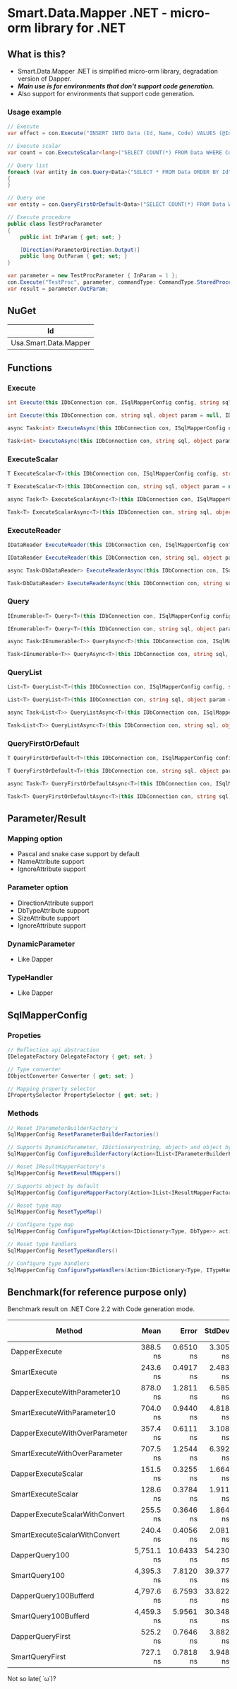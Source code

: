 # Smart.Data.Mapper .NET - micro-orm library for .NET

## What is this?

* Smart.Data.Mapper .NET is simplified micro-orm library, degradation version of Dapper.
* ***Main use is for environments that don't support code generation.***
* Also support for environments that support code generation.

### Usage example

```csharp
// Execute
var effect = con.Execute("INSERT INTO Data (Id, Name, Code) VALUES (@Id, @Name, @Code)", new { Id = 1, Name = "test", Code = "A" });

// Execute scalar
var count = con.ExecuteScalar<long>("SELECT COUNT(*) FROM Data WHERE Code = @Code", new { Code = "A" });

// Query list
foreach (var entity in con.Query<Data>("SELECT * FROM Data ORDER BY Id"))
{
}

// Query one
var entity = con.QueryFirstOrDefault<Data>("SELECT COUNT(*) FROM Data WHERE Id = @Id", new { Id = 1 });

// Execute procedure
public class TestProcParameter
{
    public int InParam { get; set; }

    [Direction(ParameterDirection.Output)]
    public long OutParam { get; set; }
}

var parameter = new TestProcParameter { InParam = 1 };
con.Execute("TestProc", parameter, commandType: CommandType.StoredProcedure);
var result = parameter.OutParam;
```

## NuGet

| Id                    |
|-----------------------|
| Usa.Smart.Data.Mapper |

## Functions

### Execute

```csharp
int Execute(this IDbConnection con, ISqlMapperConfig config, string sql, object param = null, IDbTransaction transaction = null, int? commandTimeout = null, CommandType? commandType = null)

int Execute(this IDbConnection con, string sql, object param = null, IDbTransaction transaction = null, int? commandTimeout = null, CommandType? commandType = null)

async Task<int> ExecuteAsync(this IDbConnection con, ISqlMapperConfig config, string sql, object param = null, IDbTransaction transaction = null, int? commandTimeout = null, CommandType? commandType = null, CancellationToken token = default)

Task<int> ExecuteAsync(this IDbConnection con, string sql, object param = null, IDbTransaction transaction = null, int? commandTimeout = null, CommandType? commandType = null, CancellationToken token = default)
```

### ExecuteScalar

```csharp
T ExecuteScalar<T>(this IDbConnection con, ISqlMapperConfig config, string sql, object param = null, IDbTransaction transaction = null, int? commandTimeout = null, CommandType? commandType = null)

T ExecuteScalar<T>(this IDbConnection con, string sql, object param = null, IDbTransaction transaction = null, int? commandTimeout = null, CommandType? commandType = null)

async Task<T> ExecuteScalarAsync<T>(this IDbConnection con, ISqlMapperConfig config, string sql, object param = null, IDbTransaction transaction = null, int? commandTimeout = null, CommandType? commandType = null, CancellationToken token = default)

Task<T> ExecuteScalarAsync<T>(this IDbConnection con, string sql, object param = null, IDbTransaction transaction = null, int? commandTimeout = null, CommandType? commandType = null, CancellationToken token = default)
```

### ExecuteReader

```csharp
IDataReader ExecuteReader(this IDbConnection con, ISqlMapperConfig config, string sql, object param = null, IDbTransaction transaction = null, int? commandTimeout = null, CommandType? commandType = null, CommandBehavior commandBehavior = CommandBehavior.Default)

IDataReader ExecuteReader(this IDbConnection con, string sql, object param = null, IDbTransaction transaction = null, int? commandTimeout = null, CommandType? commandType = null, CommandBehavior commandBehavior = CommandBehavior.Default)

async Task<DbDataReader> ExecuteReaderAsync(this IDbConnection con, ISqlMapperConfig config, string sql, object param = null, IDbTransaction transaction = null, int? commandTimeout = null, CommandType? commandType = null, CommandBehavior commandBehavior = CommandBehavior.Default, CancellationToken token = default)

Task<DbDataReader> ExecuteReaderAsync(this IDbConnection con, string sql, object param = null, IDbTransaction transaction = null, int? commandTimeout = null, CommandType? commandType = null, CommandBehavior commandBehavior = CommandBehavior.Default, CancellationToken token = default)
```

### Query

```csharp
IEnumerable<T> Query<T>(this IDbConnection con, ISqlMapperConfig config, string sql, object param = null, IDbTransaction transaction = null, int? commandTimeout = null, CommandType? commandType = null)

IEnumerable<T> Query<T>(this IDbConnection con, string sql, object param = null, IDbTransaction transaction = null, int? commandTimeout = null, CommandType? commandType = null)

async Task<IEnumerable<T>> QueryAsync<T>(this IDbConnection con, ISqlMapperConfig config, string sql, object param = null, IDbTransaction transaction = null, int? commandTimeout = null, CommandType? commandType = null, CancellationToken cancel = default)

Task<IEnumerable<T>> QueryAsync<T>(this IDbConnection con, string sql, object param = null, IDbTransaction transaction = null, int? commandTimeout = null, CommandType? commandType = null, CancellationToken cancel = default)
```

### QueryList

```csharp
List<T> QueryList<T>(this IDbConnection con, ISqlMapperConfig config, string sql, object param = null, IDbTransaction transaction = null, int? commandTimeout = null, CommandType? commandType = null)

List<T> QueryList<T>(this IDbConnection con, string sql, object param = null, IDbTransaction transaction = null, int? commandTimeout = null, CommandType? commandType = null)

async Task<List<T>> QueryListAsync<T>(this IDbConnection con, ISqlMapperConfig config, string sql, object param = null, IDbTransaction transaction = null, int? commandTimeout = null, CommandType? commandType = null, CancellationToken cancel = default)

Task<List<T>> QueryListAsync<T>(this IDbConnection con, string sql, object param = null, IDbTransaction transaction = null, int? commandTimeout = null, CommandType? commandType = null, CancellationToken cancel = default)
```

### QueryFirstOrDefault

```csharp
T QueryFirstOrDefault<T>(this IDbConnection con, ISqlMapperConfig config, string sql, object param = null, IDbTransaction transaction = null, int? commandTimeout = null, CommandType? commandType = null)

T QueryFirstOrDefault<T>(this IDbConnection con, string sql, object param = null, IDbTransaction transaction = null, int? commandTimeout = null, CommandType? commandType = null)

async Task<T> QueryFirstOrDefaultAsync<T>(this IDbConnection con, ISqlMapperConfig config, string sql, object param = null, IDbTransaction transaction = null, int? commandTimeout = null, CommandType? commandType = null, CancellationToken token = default)

Task<T> QueryFirstOrDefaultAsync<T>(this IDbConnection con, string sql, object param = null, IDbTransaction transaction = null, int? commandTimeout = null, CommandType? commandType = null, CancellationToken token = default)
```

## Parameter/Result

### Mapping option

* Pascal and snake case support by default
* NameAttribute support
* IgnoreAttribute support

### Parameter option

* DirectionAttribute support
* DbTypeAttribute support
* SizeAttribute support
* IgnoreAttribute support

### DynamicParameter

* Like Dapper

### TypeHandler

* Like Dapper

## SqlMapperConfig

### Propeties

```csharp
// Reflection api abstraction
IDelegateFactory DelegateFactory { get; set; }

// Type converter
IObjectConverter Converter { get; set; }

// Mapping property selector
IPropertySelector PropertySelector { get; set; }
```

### Methods

```csharp
// Reset IParameterBuilderFactory's
SqlMapperConfig ResetParameterBuilderFactories()

// Supports DynamicParameter, IDictionary<string, object> and object by default
SqlMapperConfig ConfigureBuilderFactory(Action<IList<IParameterBuilderFactory>> action)

// Reset IResultMapperFactory's
SqlMapperConfig ResetResultMappers()

// Supports object by default
SqlMapperConfig ConfigureMapperFactory(Action<IList<IResultMapperFactory>> action)

// Reset type map
SqlMapperConfig ResetTypeMap()

// Configure type map
SqlMapperConfig ConfigureTypeMap(Action<IDictionary<Type, DbType>> action)

// Reset type handlers
SqlMapperConfig ResetTypeHandlers()

// Configure type handlers
SqlMapperConfig ConfigureTypeHandlers(Action<IDictionary<Type, ITypeHandler>> action)
```

## Benchmark(for reference purpose only)

Benchmark result on .NET Core 2.2 with Code generation mode.

|                         Method |       Mean |      Error |    StdDev |     Median |  Gen 0 | Gen 1 | Gen 2 | Allocated |
|------------------------------- |-----------:|-----------:|----------:|-----------:|-------:|------:|------:|----------:|
|                  DapperExecute |   388.5 ns |  0.6510 ns |  3.305 ns |   388.2 ns | 0.1101 |     - |     - |     464 B |
|                   SmartExecute |   243.6 ns |  0.4917 ns |  2.483 ns |   243.2 ns | 0.0892 |     - |     - |     376 B |
|   DapperExecuteWithParameter10 |   878.0 ns |  1.2811 ns |  6.585 ns |   878.0 ns | 0.3004 |     - |     - |    1264 B |
|    SmartExecuteWithParameter10 |   704.0 ns |  0.9440 ns |  4.818 ns |   703.2 ns | 0.3004 |     - |     - |    1264 B |
| DapperExecuteWithOverParameter |   357.4 ns |  0.6111 ns |  3.108 ns |   357.2 ns | 0.1140 |     - |     - |     480 B |
|  SmartExecuteWithOverParameter |   707.5 ns |  1.2544 ns |  6.392 ns |   706.1 ns | 0.3004 |     - |     - |    1264 B |
|            DapperExecuteScalar |   151.5 ns |  0.3255 ns |  1.664 ns |   151.3 ns | 0.0362 |     - |     - |     152 B |
|             SmartExecuteScalar |   128.6 ns |  0.3784 ns |  1.911 ns |   128.0 ns | 0.0362 |     - |     - |     152 B |
| DapperExecuteScalarWithConvert |   255.5 ns |  0.3646 ns |  1.864 ns |   255.3 ns | 0.0415 |     - |     - |     176 B |
|  SmartExecuteScalarWithConvert |   240.4 ns |  0.4056 ns |  2.081 ns |   240.1 ns | 0.0741 |     - |     - |     312 B |
|                 DapperQuery100 | 5,751.1 ns | 10.6433 ns | 54.230 ns | 5,745.5 ns | 1.4038 |     - |     - |    5920 B |
|                  SmartQuery100 | 4,395.3 ns |  7.8120 ns | 39.377 ns | 4,386.7 ns | 0.8163 |     - |     - |    3448 B |
|          DapperQuery100Bufferd | 4,797.6 ns |  6.7593 ns | 33.822 ns | 4,794.4 ns | 1.3962 |     - |     - |    5880 B |
|           SmartQuery100Bufferd | 4,459.3 ns |  5.9561 ns | 30.348 ns | 4,455.1 ns | 1.3199 |     - |     - |    5552 B |
|               DapperQueryFirst |   525.2 ns |  0.7646 ns |  3.882 ns |   524.7 ns | 0.0811 |     - |     - |     344 B |
|                SmartQueryFirst |   727.1 ns |  0.7818 ns |  3.948 ns |   726.6 ns | 0.0601 |     - |     - |     256 B |

Not so late( ˙ω˙)?
